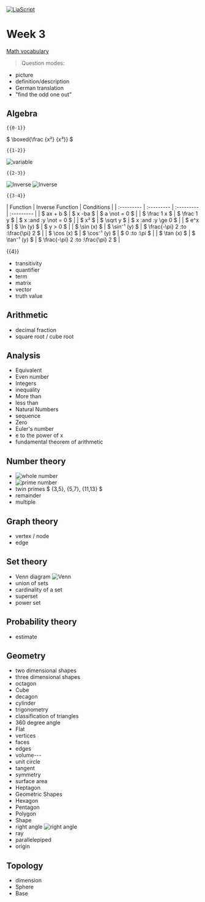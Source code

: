 <!--
author:   Dr. Mark Jacob
email: mark.jacob@iuz.tu-freiberg.de
version:  0.0.1
language: en
narrator: UK English Female
comment: Content of week 3 WS 2023/2024
icon: https://upload.wikimedia.org/wikipedia/commons/thumb/e/e8/TUBAF_Logo.svg/800px-TUBAF_Logo.svg.png
-->

[![LiaScript](https://raw.githubusercontent.com/LiaScript/LiaScript/master/badges/course.svg)](https://liascript.github.io/course/?https://github.com/TUBAF-IUZ-LiaScript/EF_Maths_23/blob/main/Maths_week_3.md)

# Week 3

[Math vocabulary](https://www.splashlearn.com/math-vocabulary/#)

> Question modes:

- picture
- definition/description
- German translation
- "find the odd one out"

## Algebra

    {{0-1}}
$ \boxed{\frac {x²} {x³}} $

    {{1-2}}
![variable](https://www.splashlearn.com/math-vocabulary/wp-content/uploads/2022/05/Variable-1.png)

    {{2-3}}
![Inverse](https://cdn-skill.splashmath.com/panel-uploads/GlossaryTerm/faf9fe3658f5444ebadc26b013c5aab9/1564737465_1-01.png)
![Inverse](https://cdn-skill.splashmath.com/panel-uploads/GlossaryTerm/faf9fe3658f5444ebadc26b013c5aab9/1639731640_final_new_inverse-2.png)

    {{3-4}}
| Function   | Inverse Function   | Conditions   |
| :--------- | :--------- | :--------- | :--------- |
| $ ax + b $     | $ x -ba $ | $ a \not = 0 $ |
| $ \frac 1 x $     | $ \frac 1 y $ | $ x \:and \:y \not = 0 $ | 
| $ x² $     | $ \sqrt y $ | $ x \:and \:y \ge 0 $ | 
| $ e^x $     | $ \ln (y) $ | $ y > 0 $ |
| $ \sin (x) $     | $ \sin⁻¹ (y) $ | $ \frac{-\pi} 2 \:to \:\frac{\pi} 2  $ |
| $ \cos (x) $     | $ \cos⁻¹ (y) $ | $ 0 \:to \:\pi $ |
| $ \tan (x) $     | $ \tan⁻¹ (y) $ | $ \frac{-\pi} 2 \:to \:\frac{\pi} 2  $ |

{{4}}
- transitivity 
- quantifier
- term
- matrix 
- vector
- truth value
## Arithmetic
- decimal fraction
- square root / cube root
## Analysis
- Equivalent
- Even number 
- Integers 
- inequality
- More than 
- less than
- Natural Numbers 
- sequence
- Zero 
- Euler's number
- e to the power of x
- fundamental theorem of arithmetic
## Number theory
- ![whole number](https://www.splashlearn.com/math-vocabulary/wp-content/uploads/2022/05/Whole-Numbers-1.png)
- ![prime number](https://www.splashlearn.com/math-vocabulary/wp-content/uploads/2023/06/prime-numbre-table-2.webp)
- twin primes $ \{3,5\}, \{5,7\}, \{11,13\} $
- remainder 
- multiple
## Graph theory
- vertex / node
- edge
## Set theory
- Venn diagram ![Venn](https://assets.serlo.org/legacy/6948_KhAg5EDciY.png)
- union of sets
- cardinality of a set
- superset
- power set   
## Probability theory
- estimate
## Geometry
- two dimensional shapes
- three dimensional shapes
- octagon
- Cube
- decagon
- cylinder
- trigonometry
- classification of triangles
- 360 degree angle
- Flat 
- vertices
- faces
- edges
- volume---
- unit circle
- tangent
- symmetry
- surface area
- Heptagon 
- Geometric Shapes 
- Hexagon 
- Pentagon 
- Polygon  
- Shape
- right angle ![right angle](https://res.cloudinary.com/dk-find-out/image/upload/q_80,w_1920,f_auto/right_angle_nflkuc.jpg)
- ray 
- parallelepiped
- origin
## Topology 
- dimension
- Sphere
- Base